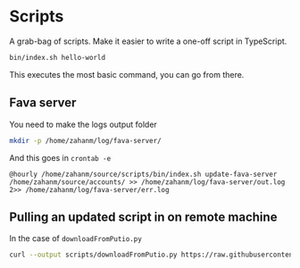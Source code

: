# Scripts

A grab-bag of scripts. Make it easier to write a one-off script in TypeScript.

```sh
bin/index.sh hello-world
```

This executes the most basic command, you can go from there.

## Fava server

You need to make the logs output folder

```sh
mkdir -p /home/zahanm/log/fava-server/
```

And this goes in `crontab -e`

```
@hourly /home/zahanm/source/scripts/bin/index.sh update-fava-server /home/zahanm/source/accounts/ >> /home/zahanm/log/fava-server/out.log 2>> /home/zahanm/log/fava-server/err.log
```

## Pulling an updated script in on remote machine

In the case of `downloadFromPutio.py`

```sh
curl --output scripts/downloadFromPutio.py https://raw.githubusercontent.com/zahanm/scripts/master/python/downloadFromPutio.py
```
